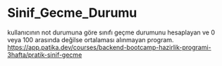 # Sinif_Gecme_Durumu
kullanıcının not durumuna göre sınıfı geçme durumunu hesaplayan ve 0 veya 100 arasında değilse ortalaması alınmayan program.  https://app.patika.dev/courses/backend-bootcamp-hazirlik-programi-3hafta/pratik-sinif-gecme

